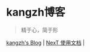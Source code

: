 # kangzh博客

> 精于心，简于形


 <a href="https://www.kangzh.com" target="_blank">kangzh's Blog</a> | <a href="http://theme-next.simpleyyt.com" target="_blank">NexT 使用文档</a> |





